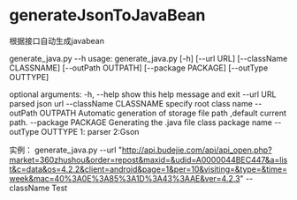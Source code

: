 generateJsonToJavaBean
======================

根据接口自动生成javabean

generate_java.py --h
usage: generate_java.py [-h] [--url URL] [--className CLASSNAME]
                        [--outPath OUTPATH] [--package PACKAGE]
                        [--outType OUTTYPE]

optional arguments:
  -h, --help            show this help message and exit
  --url URL             parsed json url
  --className CLASSNAME
                        specify root class name
  --outPath OUTPATH     Automatic generation of storage file path ,default
                        current path.
  --package PACKAGE     Generating the .java file class package name
  --outType OUTTYPE     1: parser 2:Gson
  
实例：
generate_java.py --url "http://api.budejie.com/api/api_open.php?market=360zhushou&order=repost&maxid=&udid=A0000044BEC447&a=list&c=data&os=4.2.2&client=android&page=1&per=10&visiting=&type=&time=week&mac=40%3A0E%3A85%3A1D%3A43%3AAE&ver=4.2.3" --className Test
